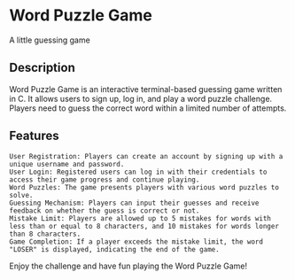 # Word Puzzle Game
A little guessing game

## Description
Word Puzzle Game is an interactive terminal-based guessing game written in C.
It allows users to sign up, log in, and play a word puzzle challenge.
Players need to guess the correct word within a limited number of attempts.

## Features

    User Registration: Players can create an account by signing up with a unique username and password.
    User Login: Registered users can log in with their credentials to access their game progress and continue playing.
    Word Puzzles: The game presents players with various word puzzles to solve.
    Guessing Mechanism: Players can input their guesses and receive feedback on whether the guess is correct or not.
    Mistake Limit: Players are allowed up to 5 mistakes for words with less than or equal to 8 characters, and 10 mistakes for words longer than 8 characters.
    Game Completion: If a player exceeds the mistake limit, the word "LOSER" is displayed, indicating the end of the game.

Enjoy the challenge and have fun playing the Word Puzzle Game!
